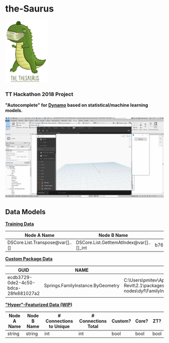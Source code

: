 # the-Saurus

![Logo](Assets/stolenLogo.png)

### TT Hackathon 2018 Project

**"Autocomplete" for [Dynamo](https://github.com/DynamoDS/Dynamo) based on statistical/machine learning models.**

![Basic Workflow](Assets/workflowV1.gif)

## Data Models

[**Training Data**](Data/Output/graphData.csv)

| Node A Name                     | Node B Name                               | Node A ID                        | Node B ID                        |
| ------------------------------- | ----------------------------------------- | -------------------------------- | -------------------------------- |
| DSCore.List.Transpose@var[]..[] | DSCore.List.GetItemAtIndex@var[]..[]\_int | b76189ba8c4a49dd875ddc88e806d5df | a2d2a3d30ff14eaaa120993bca904c53 |

[**Custom Package Data**](Data/Output/packageData.csv)

| GUID                                 | NAME                              | PATH                                                                                                            |
| ------------------------------------ | --------------------------------- | --------------------------------------------------------------------------------------------------------------- |
| ecdb3729-0de2-4c50-bdca-28fe881027a2 | Springs.FamilyInstance.ByGeometry | C:\Users\pmitev\AppData\Roaming\Dynamo\Dynamo Revit\2.1\packages\spring nodes\dyf\FamilyInstance.ByGeometry.dyf |

[**"Hyper"-Featurized Data (WIP)**](Data/Output/graphDataFeaturized)

| Node A Name | Node B Name | # Connections to Unique | # Connections Total | Custom? | Core? | ZT?  |
| ----------- | ----------- | ----------------------- | ------------------- | ------- | ----- | ---- |
| string      | string      | int                     | int                 | bool    | bool  | bool |

